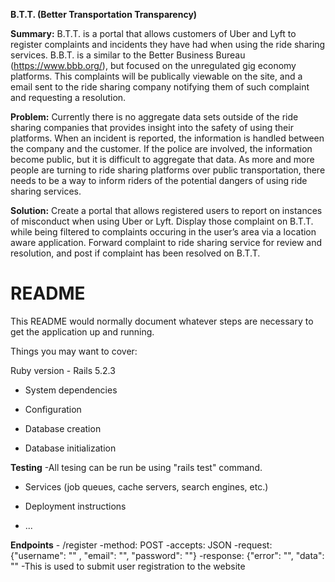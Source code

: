 <b>B.T.T. (Better Transportation Transparency)</b>

<b>Summary:</b> B.T.T. is a portal that allows customers of Uber and Lyft to register complaints and incidents they have had when using the ride sharing services. B.B.T. is a similar to the Better Business Bureau (<a>https://www.bbb.org/</a>), but focused on the unregulated gig economy platforms. This complaints will be publically viewable on the site, and a email sent to the ride sharing company notifying them of such complaint and requesting a resolution.

<b>Problem:</b> Currently there is no aggregate data sets outside of the ride sharing companies that provides insight into the safety of using their platforms. When an incident is reported, the information is handled between the company and the customer. If the police are involved, the information become public, but it is difficult to aggregate that data. As more and more people are turning to ride sharing platforms over public transportation, there needs to be a way to inform riders of the potential dangers of using ride sharing services.

<b>Solution:</b> Create a portal that allows registered users to report on instances of misconduct when using Uber or Lyft. Display those complaint on B.T.T. while being filtered to complaints occuring in the user’s area via a location aware application. Forward complaint to ride sharing service for review and resolution, and post if complaint has been resolved on B.T.T.

# README

This README would normally document whatever steps are necessary to get the
application up and running.

Things you may want to cover:

Ruby version - Rails 5.2.3

* System dependencies

* Configuration

* Database creation

* Database initialization

<b>Testing</b>
    -All tesing can be run be using "rails test" command.

* Services (job queues, cache servers, search engines, etc.)

* Deployment instructions

* ...

<b>Endpoints</b>
    - /register
        -method: POST
        -accepts: JSON
        -request: {"username": "<username>" , "email": "<email>", "password": "<password>"}
        -response: {"error": "<error>", "data": "<data>" 
        -This is used to submit user registration to the website
